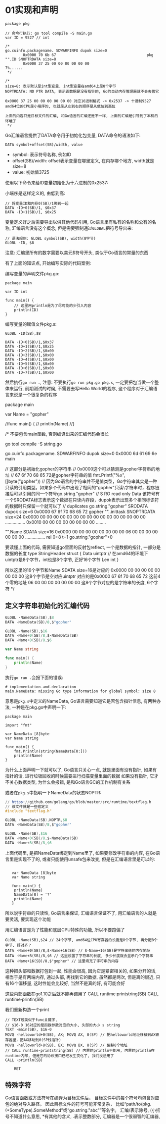 # 01实现和声明

```
package pkg

// 命令行执行: go tool compile -S main.go
var ID = 9527 // int

/*
go.cuinfo.packagename. SDWARFINFO dupok size=0
        0x0000 70 6b 67                                         pkg
"".ID SNOPTRDATA size=8
        0x0000 37 25 00 00 00 00 00 00                          7%......
 */

/*
size=8: 表示默认是int型变量, int型变量在amd64上是8个字节
NOPTRDATA: NO PTR DATA, 表示该数据是没有指针的, Go的自动内存管理器就不会去管它

0x0000 37 25 00 00 00 00 00 00 对应16进制格式 -> 0x2537 -> 十进制9527
amd64位的CPU是小端序的, 也就是从左到右的顺序是从低位到高位

上面的内容只是目标文件的汇编, 和Go语言的汇编还是不一样, 上面的汇编是引导到了本机的环境了
 */
```

Go汇编语言提供了DATA命令用于初始化包变量, DATA命令的语法如下: 

`DATA symbol+offset(SB)/width, value`

- symbol: 表示符号名称, 例如ID
- offset(SB)/width: offset表示变量在哪里定义, 在内存哪个地方, width就是size=8
- value: 初始值3725

使用以下命令来给ID变量初始化为十六进制的0x2537: 

小端序是这样定义的, 由低到高: 
```
// 将变量ID和内存0(SB)/1绑到一起
DATA ·ID+0(SB)/1, $0x37
DATA ·ID+1(SB)/1, $0x25
```

变量定义好之后需要导出以供其他代码引用, Go语言里有私有的名称和公有的名称, 汇编语言没有这个概念, 但是需要强制通过`GLOBAL`把符号导出来: 

```
// 语法规则: GLOBL symbol(SB), width(8字节)
GLOBL ·ID, $8
```

注意: 汇编里所有的数字需要以美元$符号开头, 类似于Go语言的常量的东西

有了上面的知识点, 开始编写实际的代码案例: 

编写变量的声明文件pkg.go: 

```
package main

var ID int

func main() {
	// 这里用println是为了尽可能的少引入内容
	println(ID)
}
``` 

编写变量的赋值文件pkg.s: 

```
GLOBL ·ID(SB),$8

DATA ·ID+0(SB)/1,$0x37
DATA ·ID+1(SB)/1,$0x25
DATA ·ID+2(SB)/1,$0x00
DATA ·ID+3(SB)/1,$0x00
DATA ·ID+4(SB)/1,$0x00
DATA ·ID+5(SB)/1,$0x00
DATA ·ID+6(SB)/1,$0x00
DATA ·ID+7(SB)/1,$0x00
```

然后执行`go run .`, 注意: 不要执行`go run pkg.go pkg.s`, 一定要把包当做一个整体来运行, 前期测试的时候, 不需要去写Hello World的程序, 这个程序对于汇编语言来说是一个很复杂的程序

package main

var Name = "gopher"

//func main() {
//	println(Name)
//}


/*
不要包含main函数, 否则编译出来的汇编代码会很长

go tool compile -S string.go

go.cuinfo.packagename. SDWARFINFO dupok size=0
        0x0000 6d 61 69 6e                                      main

// 这部分是初始化gopher的字符串
// 0x0000这个可以猜测是gopher字符串的地址
// 67 6f 70 68 65 72是gopher字符串的值 fmt.Printf("%x", []byte("gopher"))
// 因为Go语言的字符串并不是值类型，Go字符串其实是一种只读的引用类型。如果多个代码中出现了相同的"gopher"只读\字符串时，程序链接后可以引用的同一个符号go.string."gopher"
// S RO read only Data 该符号有一个SRODATA标志表示这个数据在只读内存段，dupok表示出现多个相同标识符的数据时只保留一个就可以了
// duplicates
go.string."gopher" SRODATA dupok size=6
        0x0000 67 6f 70 68 65 72                                gopher
""..inittask SNOPTRDATA size=24
        0x0000 00 00 00 00 00 00 00 00 00 00 00 00 00 00 00 00  ................
        0x0010 00 00 00 00 00 00 00 00                          ........

"".Name SDATA size=16
        0x0000 00 00 00 00 00 00 00 00 06 00 00 00 00 00 00 00  ................
        rel 0+8 t=1 go.string."gopher"+0

要读懂上面的代码, 需要知道go里面的反射包reflect, 一个是数据的指针, 一部分是数据的长度
type StringHeader struct {
    Data uintptr // 在amd64的环境下 uintptr是8个字节，int也是8个字节, 正好16个字节
    Len  int
}

所以这里的16个字节和Name SDATA size=16是对应的
0x0000 00 00 00 00 00 00 00 00 这8个字节是空对应uintptr 对应的是0x0000 67 6f 70 68 65 72 这前4个零的地址
06 00 00 00 00 00 00 00 这8个字节对应的是字符串的长度, 6个字符
 */

## 定义字符串初始化的汇编代码

```pkg.go
GLOBL ·NameData(SB),$8
DATA ·NameData(SB)/8,$"gopher"

GLOBL ·Name(SB),$16
DATA ·Name+0(SB)/8,$·NameData(SB)
DATA ·Name+8(SB)/8,$6
```

```main.go
var Name string

func main() {
	println(Name)
}
```

执行`go run .`会报下面的错误: 

```
# implementation-and-declaration
main.NameData: missing Go type information for global symbol: size 8
```

意思是`pkg.s`中定义的NameData, Go语言需要知道它是否包含指针信息, 有两种办法, 一种是在pkg.go中声明一下: 

```golang
package main

import "fmt"

var NameData [8]byte
var Name string

func main() {
	fmt.Println(string(NameData[0:]))
	println(Name)
}
```

为什么上面声明一下就可以了, Go语言只关心一点, 就是里面有没有指针, 如果有指针的话, 进行垃圾回收的时候需要进行扫描变量里面的数据
如果没有指针, 它才不关心数据类型, 为什么会报错, 是和Go语言GC的工作机制有关系

或者在`pkg.s`中指明一下NameData的状态NOPTR: 

```pkg.s
// https://github.com/golang/go/blob/master/src/runtime/textflag.h
// 该文件就是一些宏定义
#include "textflag.h"

GLOBL ·NameData(SB),NOPTR,$8
DATA ·NameData(SB)/8,$"gopher"

GLOBL ·Name(SB),$16
DATA ·Name+0(SB)/8,$·NameData(SB)
DATA ·Name+8(SB)/8,$6
```

上面代码里, 是把NameData绑定到Name里了, 如果要修改字符串的内容, 在Go语言里是实现不了的, 或者只能使用unsafe包来改变, 但是在汇编语言里是可以的:

```package main
   
   var NameData [8]byte
   var Name string
   
   func main() {
   	println(Name)
   	NameData[0] = '?'
   	println(Name)
   }
``` 

所以说字符串的只读性, Go语言来保证, 汇编语言保证不了, 用汇编语言的人就是要灵活, 要实现这个功能

用汇编语言是为了性能和底层CPU特殊的功能, 所以不要跑偏了

```
GLOBL ·Name(SB),$24 // 24个字节, amd64位CPU寄存器的长度是8个字节, 再分配8个字节, 好对齐？
DATA ·Name+0(SB)/8,$·Name+16(SB) // $·Name+16(SB)是字符串值的内存地址  
DATA ·Name+8(SB)/8,$6 // 这里设置了字符串的长度, 多少长度就会显示几个字符串
DATA ·Name+16(SB)/8,$"gopher" // 这里填充了字符串的内容
```
这种把头部和数据打包到一起, 性能会很高, 因为它是紧密相关的, 如果分开的话, 相当于是有两端内存, 
通过头部, 再找到它的数据, 虽然都是两次, 但是离的很近, 只有16个偏移量, 这时性能会比较好, 当然不是真的好, 有可能会好


这些内部函数在go1.10之后就不能再调用了
CALL runtime·printstring(SB)
CALL runtime·println(SB)

我们重新构造一个print

```
// TEXT段类似于func关键字,
// $16-0 16对应的是函数参数对应的大小, 头部的大小 s string 
TEXT ·main(SB), $16-0
MOVQ ·helloworld+0(SB), AX; MOVQ AX, 0(SP) // 把helloworld地址移植到AX寄存器里，把AX移动到0(SP栈指针)
MOVQ ·helloworld+8(SB), BX; MOVQ BX, 8(SP) // 偏移8个地址
// CALL runtime·printstring(SB) // 内置的println不能用, 内置的println在runtime内部, 但是它的协议接口已经发生变化了, 我们没法用了
CALL ·println(SB)
    
   	RET
```

## 特殊字符

Go语言函数或方法符号在编译为目标文件后，
目标文件中的每个符号均包含对应包的绝对导入路径。
因此目标文件的符号可能非常复杂，
比如“path/to/pkg.(*SomeType).SomeMethod”或“go.string."abc"”等名字。
汇编/表示除号, (小括号不知道什么意思, *有其他的含义, .表示整数部分, 汇编器是一个很弱智的汇编器, 
